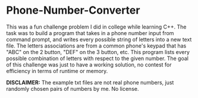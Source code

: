 # Phone-Number-Converter
This was a fun challenge problem I did in college while learning C++. The task was to build a program that takes in a phone number input from command prompt, and writes every possible string of letters into a new text file. The letters associations are from a common phone's keypad that has "ABC" on the 2 button, "DEF" on the 3 button, etc. This program lists every possible combination of letters with respect to the given number. The goal of this challenge was just to have a working solution, no contest for efficiency in terms of runtime or memory.

**DISCLAIMER:** The example txt files are not real phone numbers, just randomly chosen pairs of numbers by me. No license.
